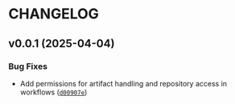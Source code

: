 # CHANGELOG


## v0.0.1 (2025-04-04)

### Bug Fixes

- Add permissions for artifact handling and repository access in workflows
  ([`d00907e`](https://github.com/ao/pyroid/commit/d00907e6e664a68f56f0652f1ff8b741500f0f9f))

